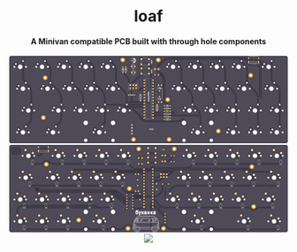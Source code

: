 <div align="center">
  <h1>loaf</h1>
  <h4>A Minivan compatible PCB built with through hole components</h4>

  <img src="img/top.svg">
  <img src="img/bottom.svg">
  <img src="https://i.imgur.com/qyJlaF3.jpeg">
</div>
